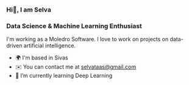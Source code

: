 
###                                                                             Hi👋, I am Selva

<!--
**selvataas/selvataas** is a ✨ _special_ ✨ repository because its `README.md` (this file) appears on your GitHub profile.

Here are some ideas to get you started:

- 🔭 I’m currently working on Data Science and Machine Learning
- 🌱 I’m currently learning Deep Learning

 
-->

### Data Science & Machine Learning Enthusiast 
I'm working as a Moledro Software. I love to work on projects on data-driven artificial intelligence. 

- 🌍 I'm based in Sivas
- ✉️ You can contact me at selvataas@gmail.com
- 🌱 I’m currently learning Deep Learning
  
